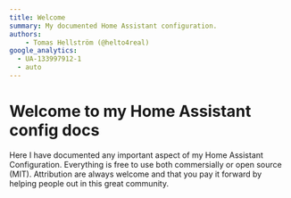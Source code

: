 ```yaml
---
title: Welcome
summary: My documented Home Assistant configuration.
authors:
    - Tomas Hellström (@helto4real)
google_analytics:
  - UA-133997912-1
  - auto
---
```



# Welcome to my Home Assistant config docs

Here I have documented any important aspect of my Home Assistant Configuration. Everything is free to use both commersially or open source (MIT). Attribution are always welcome and that you pay it forward by helping people out in this great community.

